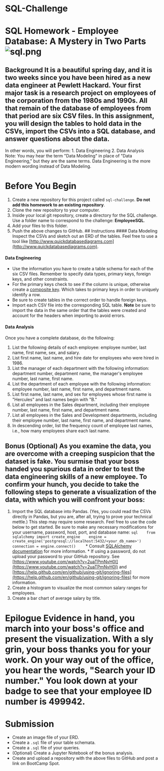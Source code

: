 # SQL-Challenge

# SQL Homework - Employee Database: A Mystery in Two Parts  ![sql.png](sql.png)  

## Background  It is a beautiful spring day, and it is two weeks since you have been hired as a new data engineer at Pewlett Hackard. Your first major task is a research project on employees of the corporation from the 1980s and 1990s. All that remain of the database of employees from that period are six CSV files.  In this assignment, you will design the tables to hold data in the CSVs, import the CSVs into a SQL database, and answer questions about the data.

In other words, you will perform:  1. Data Engineering  2. Data Analysis  
Note: You may hear the term "Data Modeling" in place of "Data Engineering," but they are the same terms. Data Engineering is the more modern wording instead of Data Modeling.  

# Before You Begin  
1. Create a new repository for this project called `sql-challenge`. **Do not add this homework to an existing repository**.  
2. Clone the new repository to your computer.  
3. Inside your local git repository, create a directory for the SQL challenge. Use a folder name to correspond to the challenge: **EmployeeSQL**.  
4. Add your files to this folder.  
5. Push the above changes to GitHub.  ## Instructions  #### Data Modeling  Inspect the CSVs and sketch out an ERD of the tables. Feel free to use a tool like [http://www.quickdatabasediagrams.com](http://www.quickdatabasediagrams.com).  
#### Data Engineering  
* Use the information you have to create a table schema for each of the six CSV files. Remember to specify data types, primary keys, foreign keys, and other constraints.    
* For the primary keys check to see if the column is unique, otherwise create a [composite key](https://en.wikipedia.org/wiki/Compound_key). Which takes to primary keys in order to uniquely identify a row.   
* Be sure to create tables in the correct order to handle foreign keys.  
* Import each CSV file into the corresponding SQL table. **Note** be sure to import the data in the same order that the tables were created and account for the headers when importing to avoid errors.  
#### Data Analysis  
Once you have a complete database, do the following:  
1. List the following details of each employee: employee number, last name, first name, sex, and salary.  
2. List first name, last name, and hire date for employees who were hired in 1986.  
3. List the manager of each department with the following information: department number, department name, the manager's employee number, last name, first name.  
4. List the department of each employee with the following information: employee number, last name, first name, and department name.  
5. List first name, last name, and sex for employees whose first name is "Hercules" and last names begin with "B."  
6. List all employees in the Sales department, including their employee number, last name, first name, and department name.  
7. List all employees in the Sales and Development departments, including their employee number, last name, first name, and department name.  
8. In descending order, list the frequency count of employee last names, i.e., how many employees share each last name.  

## Bonus (Optional)  As you examine the data, you are overcome with a creeping suspicion that the dataset is fake. You surmise that your boss handed you spurious data in order to test the data engineering skills of a new employee. To confirm your hunch, you decide to take the following steps to generate a visualization of the data, with which you will confront your boss:

1. Import the SQL database into Pandas. (Yes, you could read the CSVs directly in Pandas, but you are, after all, trying to prove your technical mettle.) This step may require some research. Feel free to use the code below to get started. Be sure to make any necessary modifications for your username, password, host, port, and database name:     ```sql    from sqlalchemy import create_engine    engine = create_engine('postgresql://localhost:5432/<your_db_name>')    connection = engine.connect()    ```  * Consult [SQLAlchemy documentation](https://docs.sqlalchemy.org/en/latest/core/engines.html#postgresql) for more information.  * If using a password, do not upload your password to your GitHub repository. See [https://www.youtube.com/watch?v=2uaTPmNvH0I](https://www.youtube.com/watch?v=2uaTPmNvH0I) and [https://help.github.com/en/github/using-git/ignoring-files](https://help.github.com/en/github/using-git/ignoring-files) for more information.  
2. Create a histogram to visualize the most common salary ranges for employees.  
3. Create a bar chart of average salary by title.

# Epilogue  Evidence in hand, you march into your boss's office and present the visualization. With a sly grin, your boss thanks you for your work. On your way out of the office, you hear the words, "Search your ID number." You look down at your badge to see that your employee ID number is 499942.  

# Submission  
* Create an image file of your ERD.  
* Create a `.sql` file of your table schemata.  
* Create a `.sql` file of your queries.  
* (Optional) Create a Jupyter Notebook of the bonus analysis.  
* Create and upload a repository with the above files to GitHub and post a link on BootCamp Spot.
